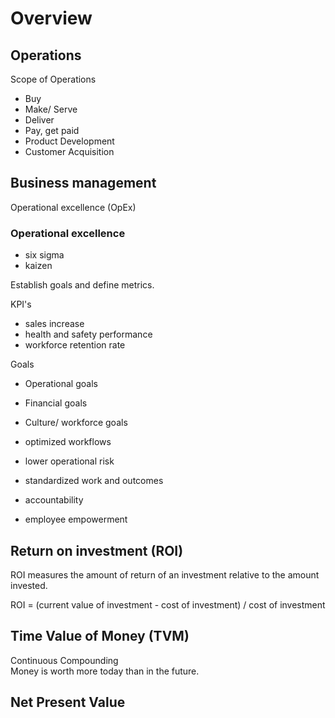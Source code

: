 # Overview

## Operations
Scope of Operations  
- Buy
- Make/ Serve
- Deliver
- Pay, get paid
- Product Development
- Customer Acquisition

## Business management
Operational excellence (OpEx)  

### Operational excellence
- six sigma
- kaizen

Establish goals and define metrics.  

KPI's
- sales increase
- health and safety performance
- workforce retention rate

Goals
- Operational goals
- Financial goals
- Culture/ workforce goals

- optimized workflows
- lower operational risk
- standardized work and outcomes
- accountability
- employee empowerment

## Return on investment (ROI)
ROI measures the amount of return of an investment relative to the amount invested.  

ROI = (current value of investment - cost of investment) / cost of investment  

## Time Value of Money (TVM)
Continuous Compounding  
Money is worth more today than in the future.  

## Net Present Value